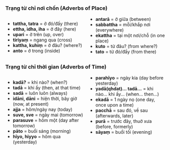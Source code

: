 ### Trạng từ chỉ nơi chốn (Adverbs of Place)

<div class="vocab-content" style="column-count:2;">
    <ul>
        <li><strong>tattha, tatra</strong> = ở đó/đấy (there)</li>
        <li><strong>ettha, idha, iha</strong> = ở đây (here)</li>
        <li><strong>upari</strong> = ở trên (up, over)</li>
        <li><strong>tiriyaṃ</strong> = ngang qua (cross)</li>
        <li><strong>kattha, kuhiṃ</strong> = ở đâu? (where?)</li>
        <li><strong>anto</strong> = ở trong (inside)</li>
        <li><strong>antarā</strong> = ở giữa (between)</li>
        <li><strong>sabbattha</strong> = mỗi/khắp nơi (everywhere)</li>
        <li><strong>ekattha</strong> = tại một nơi/chỗ (in one place)</li>
        <li><strong>kuto</strong> = từ đâu? (from where?)</li>
        <li><strong>tato</strong> = từ đó/đấy (from there)</li>
    </ul>
</div>

### Trạng từ chỉ thời gian (Adverbs of Time)

<div class="vocab-content" style="column-count:2;">
    <ul>
        <li><strong>kadā?</strong> = khi nào? (when?)</li>
        <li><strong>tadā</strong> = khi ấy (then, at that time)</li>
        <li><strong>sadā</strong> = luôn luôn (always)</li>
        <li><strong>idāni, dāni</strong> = hiện thời, bây giờ (now, at present)</li>
        <li><strong>ajja</strong> = hôm/ngày nay (today)</li>
        <li><strong>suve, sve</strong> = ngày mai (tomorrow)</li>
        <li><strong>parasuve</strong> = hôm một (day after tomorrow)</li>
        <li><strong>pāto</strong> = buổi sáng (morning)</li>
        <li><strong>hīyo, hiyyo</strong> = hôm qua (yesterday)</li>
        <li><strong>parahīyo</strong> = ngày kia (day before yesterday)</li>
        <li><strong>yadā(qhdat)... tadā...</strong> = khi nào... khi ấy... (when... then...)</li>
        <li><strong>ekadā</strong> = 1 ngày nọ (one day, once upon a time)</li>
        <li><strong>pacchā</strong> = sau đó, về sau (afterwards, later)</li>
        <li><strong>purā</strong> = trước đây, thuở xưa (before, formerly)</li>
        <li><strong>sāyaṃ</strong> = buổi tối (evening)</li>
    </ul>
</div>